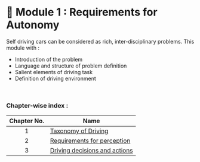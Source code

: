 # 💢 Module 1 : Requirements for Autonomy

Self driving cars can be considered as rich, inter-disciplinary problems. This module with : 
* Introduction of the problem
* Language and structure of problem definition
* Salient elements of driving task
* Definition of driving environment

<br>

### Chapter-wise index :
|  Chapter No. | Name      |
|:-----:|---------------|
|  1  | [Taxonomy of Driving](#-important-terms-and-their-definitions) |
|  2  | [Requirements for perception]() |
|  3  | [Driving decisions and actions]() |
